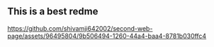 ## This is a best redme
https://github.com/shivamji642002/second-web-page/assets/96495804/9b506494-1260-44a4-baa4-8781b030ffc4
